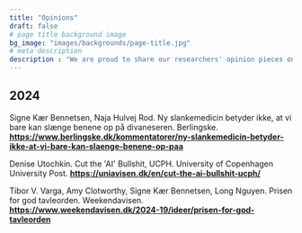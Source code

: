 ```yaml
---
title: "Opinions"
draft: false
# page title background image
bg_image: "images/backgrounds/page-title.jpg"
# meta description
description : "We are proud to share our researchers' opinion pieces on various topics related to health and well-being, complexity, research, teaching, and other topics, as long as they are respectful and evidence-based. These opinions represent the views of the authors and not necessarily those of the Copenhagen Health Complexity Center."
---
```


## 2024

Signe Kær Bennetsen, Naja Hulvej Rod. Ny slankemedicin betyder ikke, at vi bare kan slænge benene op på divaneseren. Berlingske. **https://www.berlingske.dk/kommentatorer/ny-slankemedicin-betyder-ikke-at-vi-bare-kan-slaenge-benene-op-paa**

Denise Utochkin. Cut the 'AI' Bullshit, UCPH. University of Copenhagen University Post. **https://uniavisen.dk/en/cut-the-ai-bullshit-ucph/**

Tibor V. Varga, Amy Clotworthy, Signe Kær Bennetsen, Long Nguyen. Prisen for god tavleorden. Weekendavisen. **https://www.weekendavisen.dk/2024-19/ideer/prisen-for-god-tavleorden**

